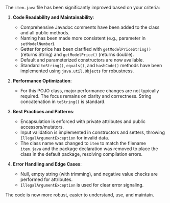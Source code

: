 The `item.java` file has been significantly improved based on your criteria:

1.  **Code Readability and Maintainability**:
    *   Comprehensive Javadoc comments have been added to the class and all public methods.
    *   Naming has been made more consistent (e.g., parameter in `setModelNumber`).
    *   Getter for price has been clarified with `getModelPriceString()` (returns String) and `getModelPrice()` (returns double).
    *   Default and parameterized constructors are now available.
    *   Standard `toString()`, `equals()`, and `hashCode()` methods have been implemented using `java.util.Objects` for robustness.

2.  **Performance Optimization**:
    *   For this POJO class, major performance changes are not typically required. The focus remains on clarity and correctness. String concatenation in `toString()` is standard.

3.  **Best Practices and Patterns**:
    *   Encapsulation is enforced with private attributes and public accessors/mutators.
    *   Input validation is implemented in constructors and setters, throwing `IllegalArgumentException` for invalid data.
    *   The class name was changed to `item` to match the filename `item.java` and the package declaration was removed to place the class in the default package, resolving compilation errors.

4.  **Error Handling and Edge Cases**:
    *   Null, empty string (with trimming), and negative value checks are performed for attributes.
    *   `IllegalArgumentException` is used for clear error signaling.

The code is now more robust, easier to understand, use, and maintain.